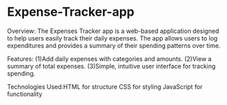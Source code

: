 # Expense-Tracker-app

Overview:
The Expenses Tracker app is a web-based application designed to help users easily track their daily expenses. The app allows users to log expenditures and provides a summary of their spending patterns over time.

Features:
(1)Add daily expenses with categories and amounts.
(2)View a summary of total expenses.
(3)Simple, intuitive user interface for tracking spending.

Technologies Used:HTML for structure CSS for styling JavaScript for functionality
